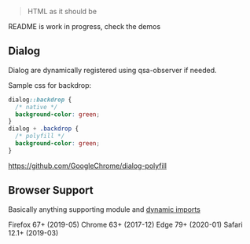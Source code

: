 > HTML as it should be

README is work in progress, check the demos

## Dialog

Dialog are dynamically registered using qsa-observer if needed.

Sample css for backdrop:

```css
dialog::backdrop {
  /* native */
  background-color: green;
}
dialog + .backdrop {
  /* polyfill */
  background-color: green;
}
```

https://github.com/GoogleChrome/dialog-polyfill

## Browser Support

Basically anything supporting module and [dynamic imports](https://caniuse.com/es6-module-dynamic-import)

Firefox 67+ (2019-05)
Chrome 63+ (2017-12)
Edge 79+ (2020-01)
Safari 12.1+ (2019-03)
